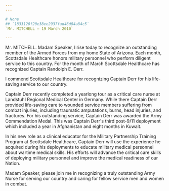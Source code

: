 ```yaml
---
---

# None
## `1833120f20e38ee2937fad46d84a84c5`
`Mr. MITCHELL — 19 March 2010`

---
```



Mr. MITCHELL. Madam Speaker, I rise today to recognize an outstanding 
member of the Armed Forces from my home State of Arizona. Each month, 
Scottsdale Healthcare honors military personnel who perform diligent 
service to this country. For the month of March Scottsdale Healthcare 
has recognized Captain Randolph E. Derr.

 I commend Scottsdale Healthcare for recognizing Captain Derr for his 
life-saving service to our country.

 Captain Derr recently completed a yearlong tour as a critical care 
nurse at Landstuhl Regional Medical Center in Germany. While there 
Captain Derr provided life-saving care to wounded service members 
suffering from combat injuries, including traumatic amputations, burns, 
head injuries, and fractures. For his outstanding service, Captain Derr 
was awarded the Army Commendation Medal. This was Captain Derr's third 
post-9/11 deployment which included a year in Afghanistan and eight 
months in Kuwait.

 In his new role as a clinical educator for the Military Partnership 
Training Program at Scottsdale Healthcare, Captain Derr will use the 
experience he acquired during his deployments to educate military 
medical personnel about wartime medical skills. His efforts will 
advance the critical care skills of deploying military personnel and 
improve the medical readiness of our Nation.

 Madam Speaker, please join me in recognizing a truly outstanding 
Army Nurse for serving our country and caring for fellow service men 
and women in combat.
